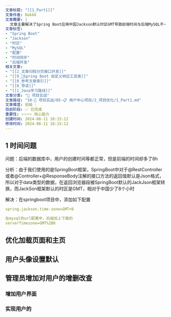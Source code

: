 ```yaml
---
文章标题: "[[1_Part1]]" 
文章作者: Dakkk
文章概要: |
  文章主要解决了Spring Boot应用中因Jackson默认时区GMT导致前端时间与后端MySQL不一致的问题。提供了在`application.yml`中配置Jackson时区以及在MySQL连接URL中设置服务器时区为`GMT+8`的具体解决方案，以确保时间同步。
文章标签:
- "Spring Boot"
- "Jackson"
- "时区"
- "MySQL"
- "配置"
- "时间同步"
- "后端开发"
相关文章:
- "[[2_文章归档分页接口开发]]"
- "[[9_📕Spring Boot 自定义响应工具类]]"
- "[[0_参考文章索引]]"
- "[[0_导读]]"
- "[[1_Java学习路线]]"
文章分类: "🚀 项目实战"
文章路径: "10-🚀 项目实战/05-📋 用户中心项目/2_项目优化/1_Part1.md"
文章难度: 初级 💧
目前阶段: ✅ 已完成
重要性: ⭐⭐⭐⭐ 核心能力
创建时间: 2024-08-11 18:15:12
修改时间: 2024-08-11 18:15:12
---
```


## 1 时间问题

问题：后端的数据库中，用户的创建时间等都正常，但是前端的时间却多了8h

分析：由于我们使用的是SpringBoot框架，SpringBoot中对于@RestController或者@Controller+@ResponseBody注解的接口方法的返回值默认是Json格式，所以对于data类型的数据，在返回浏览器段被SpringBoot默认的JackJson框架转换，而JackSon框架默认的时区是GMT，相对于中国少了8个小时

解决：在springboot项目中，添加如下配置
```yml
spring.jackson.time-zone=GMT+8

在mysql的url配置中，后缀加上下面的
serverTimezone=GMT%2B8
```

## 优化加载页面和主页



## 用户头像设置默认


## 管理员增加对用户的增删改查


### 增加用户界面


### 实现用户的
